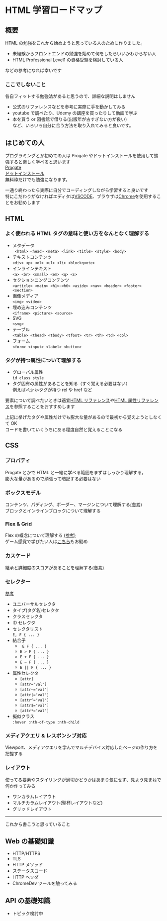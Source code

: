 # HTML 学習ロードマップ

## 概要

HTML の勉強をこれから始めようと思っている人のために作りました。

- 未経験からフロントエンドの勉強を始めて何をしたらいいかわからない人
- HTML Professional Level1 の資格受験を検討している人

などの参考になれば幸いです

### ここでしないこと

各自フィットする勉強法があると思うので、詳細な説明はしません

- 公式のリファレンスなどを参考に実際に手を動かしてみる
- youtube で調べたり、Udemy の講座を買ったりして動画で学ぶ
- 本を買う or 図書館で借りる(出版年が古すぎない方が良い)  
  など、いろいろ自分に合う方法を取り入れてみると良いです。

## はじめての人

プログラミングとか初めての人は Progate やドットインストールを使用して勉強すると楽しく学べると思います  
[Progate](https://prog-8.com/)  
[ドットインストール](https://dotinstall.com/)  
無料枠だけでも勉強になります。

一通り終わったら実際に自分でコーディングしながら学習すると良いです  
特にこだわりがなければエディタは[VSCODE](https://azure.microsoft.com/ja-jp/products/visual-studio-code/)、ブラウザは[Chrome](https://www.google.com/intl/ja_jp/chrome/)を使用することをお勧めします

## HTML

### よく使われる HTML タグの意味と使い方をなんとなく理解する

- メタデータ  
  ` <html> <head> <meta> <link> <title> <style> <body>`
- テキストコンテンツ  
  `<div> <p> <ol> <ul> <li> <blockquote> `
- インラインテキスト  
  `<a> <br> <small> <em> <q> <s> `
- セクションニングコンテンツ  
  `<article> <main> <h1>~<h6> <aside> <nav> <header> <footer> <section>`
- 画像メディア  
  `<img> <video>`
- 埋め込みコンテンツ  
  `<iframe> <picture> <source>`
- SVG  
  `<svg>`
- テーブル  
  `<table> <thead> <tbody> <tfoot> <tr> <th> <td> <col>`
- フォーム  
  `<form> <input> <label> <button>`

### タグが持つ属性について理解する

- グローバル属性  
  `id class style `
- タグ固有の属性があることを知る（すぐ覚える必要はない）  
  例えば`<link>`タグが持つ rel や href など

要素について調べたいときは適宜[HTML リファレンス](https://developer.mozilla.org/ja/docs/Web/HTML/Element#%E7%94%BB%E5%83%8F%E3%81%A8%E3%83%9E%E3%83%AB%E3%83%81%E3%83%A1%E3%83%87%E3%82%A3%E3%82%A2)や[HTML 属性リファレンス](https://developer.mozilla.org/ja/docs/Web/HTML/Attributes)を参照することをおすすめします

上記に挙げたタグや属性だけでも膨大な量があるので最初から覚えようとしなくて OK  
コードを書いていくうちにある程度自然と覚えることになる

## CSS

### プロパティ

Progate とかで HTML と一緒に学べる範囲をまずはしっかり理解する。  
 膨大な量があるので頑張って暗記する必要はない

### ボックスモデル

コンテンツ、パディング、ボーダー、マージンについて理解する[(参考)](https://reffect.co.jp/html/understanding_box_model_of_css)  
 ブロックとインラインブロックについて理解する

### Flex & Grid

Flex の概念について理解する [(参考)](https://www.webcreatorbox.com/tech/css-flexbox-cheat-sheet)  
 ゲーム感覚で学びたい人は[こちら](https://flexboxfroggy.com/#ja)もお勧め

### カスケード

継承と詳細度のスコアがあることを理解する[(参考)](https://developer.mozilla.org/ja/docs/Learn/CSS/Building_blocks/Cascade_and_inheritance)

### セレクター

[参考](https://www.tohoho-web.com/css/selector.htm#attrEqual)

- ユニバーサルセレクタ
- タイプ(タグ名)セレクタ
- クラスセレクタ
- ID セレクタ
- セレクタリスト  
   `E, F { ... }`
- 結合子
  - ` E F { ... }`
  - `E > F { ... }`
  - `E + F { ... }`
  - `E ~ F { ... }`
  - `E || F { ... }`
- 属性セレクタ
  - `[attr]`
  - `[attr="val"]`
  - `[attr~="val"]`
  - `[attr|="val"]`
  - `[attr^="val"]`
  - `[attr$="val"]`
  - `[attr*="val"]`
- 擬似クラス  
  `:hover :nth-of-type :nth-child`

### メディアクエリ & レスポンシブ対応

Viewport、メディアクエリを学んでマルチデバイス対応したページの作り方を把握する

### レイアウト

使ってる要素やスタイリングが適切かどうかはあまり気にせず、見よう見まねで何か作ってみる

- ワンカラムレイアウト
- マルチカラムレイアウト(聖杯レイアウトなど)
- グリッドレイアウト

---

これから書こうと思っていること

## Web の基礎知識

- HTTP/HTTPS
- TLS
- HTTP メソッド
- ステータスコード
- HTTP ヘッダ
- ChromeDev ツールを触ってみる

## API の基礎知識

- トピック検討中
